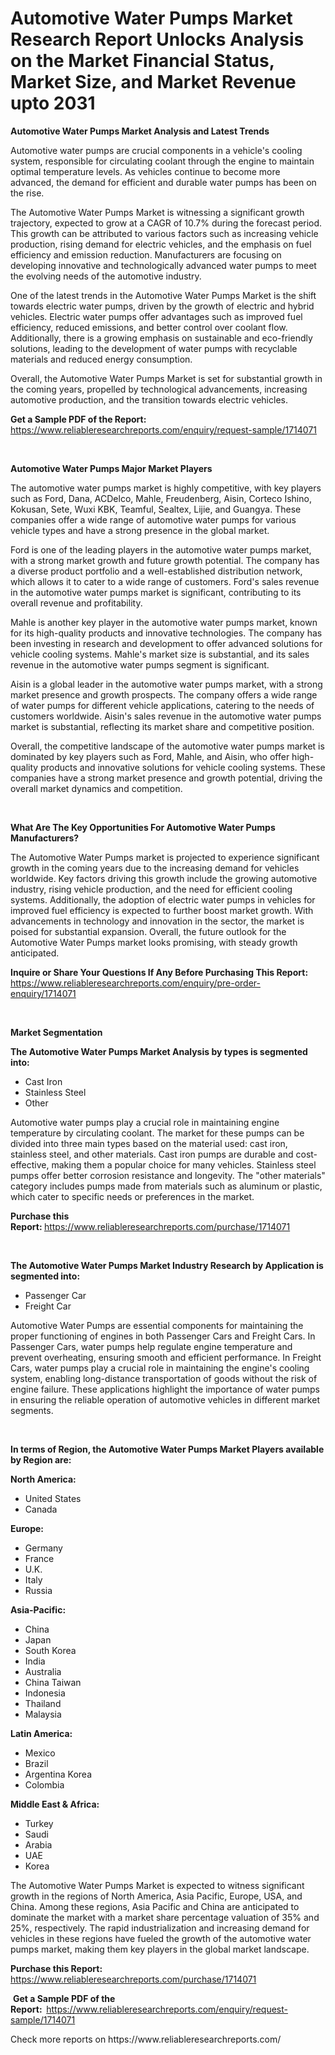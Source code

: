 <p><h1>Automotive Water Pumps Market Research Report Unlocks Analysis on the Market Financial Status, Market Size, and Market Revenue upto 2031</h1></p><p><strong>Automotive Water Pumps Market Analysis and Latest Trends</strong></p>
<p><p>Automotive water pumps are crucial components in a vehicle's cooling system, responsible for circulating coolant through the engine to maintain optimal temperature levels. As vehicles continue to become more advanced, the demand for efficient and durable water pumps has been on the rise. </p><p>The Automotive Water Pumps Market is witnessing a significant growth trajectory, expected to grow at a CAGR of 10.7% during the forecast period. This growth can be attributed to various factors such as increasing vehicle production, rising demand for electric vehicles, and the emphasis on fuel efficiency and emission reduction. Manufacturers are focusing on developing innovative and technologically advanced water pumps to meet the evolving needs of the automotive industry.</p><p>One of the latest trends in the Automotive Water Pumps Market is the shift towards electric water pumps, driven by the growth of electric and hybrid vehicles. Electric water pumps offer advantages such as improved fuel efficiency, reduced emissions, and better control over coolant flow. Additionally, there is a growing emphasis on sustainable and eco-friendly solutions, leading to the development of water pumps with recyclable materials and reduced energy consumption.</p><p>Overall, the Automotive Water Pumps Market is set for substantial growth in the coming years, propelled by technological advancements, increasing automotive production, and the transition towards electric vehicles.</p></p>
<p><strong>Get a Sample PDF of the Report:&nbsp;</strong> <a href="https://www.reliableresearchreports.com/enquiry/request-sample/1714071">https://www.reliableresearchreports.com/enquiry/request-sample/1714071</a></p>
<p>&nbsp;</p>
<p><strong>Automotive Water Pumps Major Market Players</strong></p>
<p><p>The automotive water pumps market is highly competitive, with key players such as Ford, Dana, ACDelco, Mahle, Freudenberg, Aisin, Corteco Ishino, Kokusan, Sete, Wuxi KBK, Teamful, Sealtex, Lijie, and Guangya. These companies offer a wide range of automotive water pumps for various vehicle types and have a strong presence in the global market.</p><p>Ford is one of the leading players in the automotive water pumps market, with a strong market growth and future growth potential. The company has a diverse product portfolio and a well-established distribution network, which allows it to cater to a wide range of customers. Ford's sales revenue in the automotive water pumps market is significant, contributing to its overall revenue and profitability.</p><p>Mahle is another key player in the automotive water pumps market, known for its high-quality products and innovative technologies. The company has been investing in research and development to offer advanced solutions for vehicle cooling systems. Mahle's market size is substantial, and its sales revenue in the automotive water pumps segment is significant.</p><p>Aisin is a global leader in the automotive water pumps market, with a strong market presence and growth prospects. The company offers a wide range of water pumps for different vehicle applications, catering to the needs of customers worldwide. Aisin's sales revenue in the automotive water pumps market is substantial, reflecting its market share and competitive position.</p><p>Overall, the competitive landscape of the automotive water pumps market is dominated by key players such as Ford, Mahle, and Aisin, who offer high-quality products and innovative solutions for vehicle cooling systems. These companies have a strong market presence and growth potential, driving the overall market dynamics and competition.</p></p>
<p>&nbsp;</p>
<p><strong>What Are The Key Opportunities For Automotive Water Pumps Manufacturers?</strong></p>
<p><p>The Automotive Water Pumps market is projected to experience significant growth in the coming years due to the increasing demand for vehicles worldwide. Key factors driving this growth include the growing automotive industry, rising vehicle production, and the need for efficient cooling systems. Additionally, the adoption of electric water pumps in vehicles for improved fuel efficiency is expected to further boost market growth. With advancements in technology and innovation in the sector, the market is poised for substantial expansion. Overall, the future outlook for the Automotive Water Pumps market looks promising, with steady growth anticipated.</p></p>
<p><strong>Inquire or Share Your Questions If Any Before Purchasing This Report:</strong> <a href="https://www.reliableresearchreports.com/enquiry/pre-order-enquiry/1714071">https://www.reliableresearchreports.com/enquiry/pre-order-enquiry/1714071</a></p>
<p>&nbsp;</p>
<p><strong>Market Segmentation</strong></p>
<p><strong>The Automotive Water Pumps Market Analysis by types is segmented into:</strong></p>
<p><ul><li>Cast Iron</li><li>Stainless Steel</li><li>Other</li></ul></p>
<p><p>Automotive water pumps play a crucial role in maintaining engine temperature by circulating coolant. The market for these pumps can be divided into three main types based on the material used: cast iron, stainless steel, and other materials. Cast iron pumps are durable and cost-effective, making them a popular choice for many vehicles. Stainless steel pumps offer better corrosion resistance and longevity. The "other materials" category includes pumps made from materials such as aluminum or plastic, which cater to specific needs or preferences in the market.</p></p>
<p><strong>Purchase this Report:&nbsp;</strong><a href="https://www.reliableresearchreports.com/purchase/1714071">https://www.reliableresearchreports.com/purchase/1714071</a></p>
<p>&nbsp;</p>
<p><strong>The Automotive Water Pumps Market Industry Research by Application is segmented into:</strong></p>
<p><ul><li>Passenger Car</li><li>Freight Car</li></ul></p>
<p><p>Automotive Water Pumps are essential components for maintaining the proper functioning of engines in both Passenger Cars and Freight Cars. In Passenger Cars, water pumps help regulate engine temperature and prevent overheating, ensuring smooth and efficient performance. In Freight Cars, water pumps play a crucial role in maintaining the engine's cooling system, enabling long-distance transportation of goods without the risk of engine failure. These applications highlight the importance of water pumps in ensuring the reliable operation of automotive vehicles in different market segments.</p></p>
<p>&nbsp;</p>
<p><strong>In terms of Region, the Automotive Water Pumps Market Players available by Region are:</strong></p>
<p>
    <p> <strong> North America: </strong>
        <ul>
            <li>United States</li>
            <li>Canada</li>
        </ul>
        </p> 
    <p> <strong> Europe: </strong>
        <ul>
            <li>Germany</li>
            <li>France</li>
            <li>U.K.</li>
            <li>Italy</li>
            <li>Russia</li>
        </ul>
        </p> 
    <p> <strong> Asia-Pacific: </strong>
        <ul>
            <li>China</li>
            <li>Japan</li>
            <li>South Korea</li>
            <li>India</li>
            <li>Australia</li>
            <li>China Taiwan</li>
            <li>Indonesia</li>
            <li>Thailand</li>
            <li>Malaysia</li>
        </ul>
        </p> 
    <p> <strong> Latin America: </strong>
        <ul>
            <li>Mexico</li>
            <li>Brazil</li>
            <li>Argentina Korea</li>
            <li>Colombia</li>
        </ul>
        </p> 
    <p> <strong> Middle East & Africa: </strong>
        <ul>
            <li>Turkey</li>
            <li>Saudi</li>
            <li>Arabia</li>
            <li>UAE</li>
            <li>Korea</li>
        </ul>
    </p>
    </p>
<p><p>The Automotive Water Pumps Market is expected to witness significant growth in the regions of North America, Asia Pacific, Europe, USA, and China. Among these regions, Asia Pacific and China are anticipated to dominate the market with a market share percentage valuation of 35% and 25%, respectively. The rapid industrialization and increasing demand for vehicles in these regions have fueled the growth of the automotive water pumps market, making them key players in the global market landscape.</p></p>
<p><strong>Purchase this Report: </strong><a href="https://www.reliableresearchreports.com/purchase/1714071">https://www.reliableresearchreports.com/purchase/1714071</a></p>
<p>&nbsp;<strong>Get a Sample PDF of the Report:&nbsp;&nbsp;</strong><a href="https://www.reliableresearchreports.com/enquiry/request-sample/1714071">https://www.reliableresearchreports.com/enquiry/request-sample/1714071</a></p>
<p><strong></strong></p>
<p>Check more reports on https://www.reliableresearchreports.com/</p>